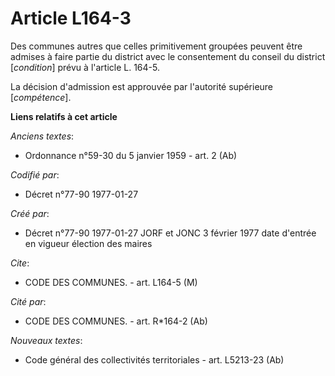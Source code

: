 # Article L164-3

Des communes autres que celles primitivement groupées peuvent être admises à faire partie du district avec le consentement du
conseil du district [*condition*] prévu à l'article L. 164-5. 

La décision d'admission est approuvée par l'autorité supérieure [*compétence*].

**Liens relatifs à cet article**

_Anciens textes_:

  - Ordonnance n°59-30 du 5 janvier 1959 - art. 2 (Ab)

_Codifié par_:

  - Décret n°77-90 1977-01-27

_Créé par_:

  - Décret n°77-90 1977-01-27 JORF et JONC 3 février 1977 date d'entrée en vigueur élection des maires

_Cite_:

  - CODE DES COMMUNES. - art. L164-5 (M)

_Cité par_:

  - CODE DES COMMUNES. - art. R*164-2 (Ab)

_Nouveaux textes_:

  - Code général des collectivités territoriales - art. L5213-23 (Ab)
